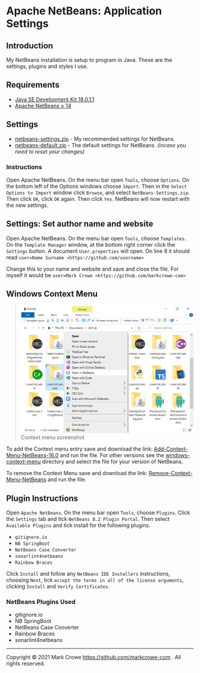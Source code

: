 
# Apache NetBeans: Application Settings

## Introduction

My NetBeans installation is setup to program in Java. These are the settings, plugins and styles I use.

## Requirements

* [Java SE Development Kit 18.0.1.1](https://www.oracle.com/java/technologies/downloads/)
* [Apache NetBeans &GreaterEqual; 14](https://netbeans.apache.org/)

## Settings

* [netbeans-settings.zip](./releases/netbeans-settings.zip?raw=true) - My recommended settings for NetBeans.
* [netbeans-default.zip](./releases/netbeans-default.zip?raw=true) - The default settings for NetBeans. *(incase you need to reset your changes)*

### Instructions

Open Apache NetBeans. On the menu bar open `Tools`, choose `Options`. On the bottom left of the Options windows choose `Import`. Then in the `Select Options to Import` window click `Browse`, and select `NetBeans-Settings.zip`. Then click `OK`, click `OK` again. Then click `Yes`. NetBeans will now restart with the new settings.

## Settings: Set author name and website

Open Apache NetBeans. On the menu bar open `Tools`, choose `Templates`. On the `Template Manager` window, at the bottom right corner click the `Settings` button. A document `User.properties` will open. On line 8 it should read
 `user=Name Surname <https://github.com/username>`

Change this to your name and website and save and close the file. For myself it would be
 `user=Mark Crowe <https://github.com/markcrowe-com>`

## Windows Context Menu

> ![Sample](./docs/windows-context-menu-screenshot.png)
> Context menu screenshot

To add the Context menu entry save and download the link: [Add-Context-Menu-NetBeans-16.0](./windows-context-menu/open-in-netbeans-version-16.0-add.reg?raw=true) and run the file. For other versions see the [windows-context-menu](./windows-context-menu/) directory and select the file for your version of NetBeans.

To remove the Context Menu save and download the link: [Remove-Context-Menu-NetBeans](./windows-context-menu/open-in-netbeans-remove.reg?raw=true) and run the file.

## Plugin Instructions

Open `Apache NetBeans`. On the menu bar open `Tools`, choose `Plugins`. Click the `Settings` tab and tick `NetBeans 8.2 Plugin Portal`. Then select `Available Plugins` and tick install for the following plugins.

* `gitignore.io`
* `NB SpringBoot`
* `NetBeans Case Converter`
* `sonarlint4netbeans`
* `Rainbow Braces`

Click `Install` and follow any `NetBeans IDE Installers` instructions, choosing `Next`, tick `accept the terms in all of the license arguments`, clicking `Install` and `Verify Certificates`.

### NetBeans Plugins Used

* gitignore.&#8203;io
* NB SpringBoot
* NetBeans Case Converter
* Rainbow Braces
* sonarlint4netbeans

---

Copyright &copy; 2021 Mark Crowe <https://github.com/markcrowe-com> . All rights reserved.
